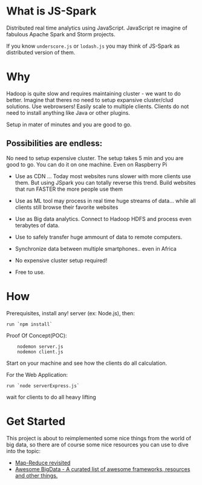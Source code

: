 What is JS-Spark
====
Distributed real time analytics using JavaScript.
JavaScript re imagine of fabulous Apache Spark and Storm projects.

If you know `underscore.js` or `lodash.js` you may think of JS-Spark
as distributed version of them.

Why
===
Hadoop is quite slow and requires maintaining cluster - we want to do better. Imagine that theres no need to setup expansive cluster/clud solutions. Use webrowsers! Easily scale to multiple clients. Clients do not need to install anything like Java or other plugins.

Setup in mater of minutes and you are good to go.

Possibilities are endless:
--------------------------
No need to setup expensive cluster. The setup takes 5 min and you are good to go. You can do it on one machine. Even on Raspberry Pi

* Use as CDN ... Today most websites runs slower with more clients use them.
But using JSpark you can totally reverse this trend. Build websites that run FASTER the more people use them

* Use as ML tool may process in real time huge streams of data... while all clients still browse their favorite websites

* Use as Big data analytics. Connect to Hadoop HDFS and process even terabytes of data.

* Use to safely transfer huge ammount of data to remote computers.

* Synchronize data between multiple smartphones.. even in Africa

* No expensive cluster setup required!

* Free to use.


How
====
Prerequisites, install any! server (ex: Node.js), then:

    run `npm install`


Proof Of Concept(POC):

        nodemon server.js
        nodemon client.js
        
Start on your machine and see how the clients do all calculation.

For the Web Application:

    run `node serverExpress.js`


wait for clients to do all heavy lifting


Get Started
===========
This project is about to reimplemented some nice things from the world of big data, so there are of course some nice
resources you can use to dive into the topic:

* [Map-Reduce revisited](http://citeseerx.ist.psu.edu/viewdoc/download?doi=10.1.1.104.5859&rep=rep1&type=pdf)
* [Awesome BigData - A curated list of awesome frameworks, resources and other things.](https://github.com/onurakpolat/awesome-bigdata)
